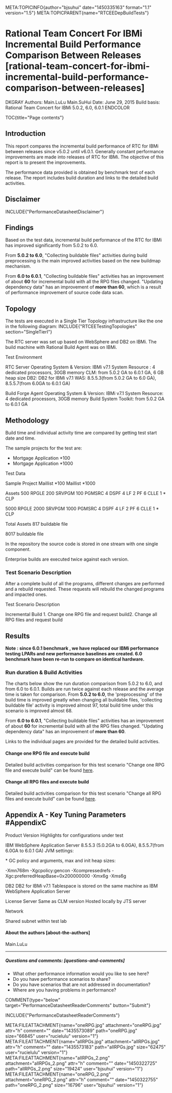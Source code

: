 META:TOPICINFO{author="bjsuhui" date="1450335163" format="1.1"
version="1.5"} META:TOPICPARENT{name="RTCEEDepBuildTests"}

# Rational Team Concert For IBMi Incremental Build Performance Comparison Between Releases [rational-team-concert-for-ibmi-incremental-build-performance-comparison-between-releases]

DKGRAY Authors: Main.LuLu Main.SuHui Date: June 29, 2015 Build basis:
Rational Team Concert for IBMi 5.0.2, 6.0, 6.0.1 ENDCOLOR

TOC{title="Page contents"}

## Introduction

This report compares the incremental build performance of RTC for IBMi
between releases since v5.0.2 until v6.0.1. Generally constant
performance improvements are made into releases of RTC for IBMi. The
objective of this report is to present the improvements.

The performance data provided is obtained by benchmark test of each
release. The report includes build duration and links to the detailed
build activities.

## Disclaimer

INCLUDE{"PerformanceDatasheetDisclaimer"}

## Findings

Based on the test data, incremental build performance of the RTC for
IBMi has improved significantly from 5.0.2 to 6.0.

From **5.0.2 to 6.0**, "Collecting buildable files" activities during
build preprocessing is the main improved activities based on the new
buildmap mechanism.

From **6.0 to 6.0.1**, "Collecting buildable files" activities has an
improvement of about **60** for incremental build with all the RPG files
changed. "Updating dependency data" has an improvement of **more than
60**, which is a result of performance improvement of source code data
scan.

## Topology

The tests are executed in a Single Tier Topology infrastructure like the
one in the following diagram: INCLUDE{"RTCEETestingTopologies"
section="SingleTierI"}

The RTC server was set up based on WebSphere and DB2 on IBMi. The build
machine with Rational Build Agent was on IBMi.

Test Environment

RTC Server Operating System & Version: IBMi v7.1 System Resource : 4
dedicated processors, 30GB memory CLM: from 5.0.2 GA to 6.0.1 GA, 6 GB
heap size DB2: DB2 for IBMi v7.1 WAS: 8.5.5.3(from 5.0.2 GA to 6.0 GA),
8.5.5.7(from 6.0GA to 6.0.1 GA)

Build Forge Agent Operating System & Version: IBMi v7.1 System Resource:
4 dedicated processors, 30GB memory Build System Toolkit: from 5.0.2 GA
to 6.0.1 GA

## Methodology

Build time and individual activity time are compared by getting test
start date and time.

The sample projects for the test are:

-   Mortgage Application \*100
-   Mortgage Application \*1000

Test Data

Sample Project Maillist \*100 Maillist \*1000

Assets 500 RPGLE 200 SRVPGM 100 PGMSRC 4 DSPF 4 LF 2 PF 6 CLLE 1 \* CLP

5000 RPGLE 2000 SRVPGM 1000 PGMSRC 4 DSPF 4 LF 2 PF 6 CLLE 1 \* CLP

Total Assets 817 buildable file

8017 buildable file

In the repository the source code is stored in one stream with one
single component.

Enterprise builds are executed twice against each version.

### Test Scenario Description

After a complete build of all the programs, different changes are
performed and a rebuild requested. These requests will rebuild the
changed programs and impacted ones.

Test Scenario Description

Incremental Build 1. Change one RPG file and request build2. Change all
RPG files and request build

## Results

**Note : since 6.0.1 benchmark , we have replaced our IBMi performance
testing LPARs and new performance baselines are created. 6.0 benchmark
have been re-run to compare on identical hardware.**

### Run duration & Build Activities

The charts below show the run duration comparison from 5.0.2 to 6.0, and
from 6.0 to 6.0.1. Builds are run twice against each release and the
average time is taken for comparison. From **5.0.2 to 6.0**, the
'preprocessing' of the build time is improved greatly when changing all
buildable files, 'collecting buildable file' activity is improved almost
97, total build time under this scenario is improved almost 68.

From **6.0 to 6.0.1**, "Collecting buildable files" activities has an
improvement of about **60** for incremental build with all the RPG files
changed. "Updating dependency data" has an improvement of **more than
60**.

Links to the individual pages are provided for the detailed build
activities.

#### Change one RPG file and execute build

Detailed build activities comparison for this test scenario "Change one
RPG file and execute build" can be found
[here](RTCEEIncrementalBuildActivitiesOneRPG).

#### Change all RPG files and execute build

Detailed build activities comparison for this test scenario "Change all
RPG files and execute build" can be found
[here](RTCEEIncrementalBuildActivitiesAllRPG).

## Appendix A - Key Tuning Parameters \#AppendixC

Product Version Highlights for configurations under test

IBM WebSphere Application Server 8.5.5.3 (5.0.2GA to 6.0GA),
8.5.5.7(from 6.0GA to 6.0.1 GA) JVM settings:

\* GC policy and arguments, max and init heap sizes:

-Xmn768m -Xgcpolicy:gencon -Xcompressedrefs
-Xgc:preferredHeapBase=0x200000000 -Xmx6g -Xms6g

DB2 DB2 for IBMi v7.1 Tablespace is stored on the same machine as IBM
WebSphere Application Server

License Server Same as CLM version Hosted locally by JTS server

Network

Shared subnet within test lab

#### About the authors [about-the-authors]

Main.LuLu

--------------------

##### Questions and comments: [questions-and-comments]

-   What other performance information would you like to see here?
-   Do you have performance scenarios to share?
-   Do you have scenarios that are not addressed in documentation?
-   Where are you having problems in performance?

COMMENT{type="below" target="PerformanceDatasheetReaderComments"
button="Submit"}

INCLUDE{"PerformanceDatasheetReaderComments"}

META:FILEATTACHMENT{name="oneRPG.jpg" attachment="oneRPG.jpg" attr="h"
comment="" date="1435573089" path="oneRPG.jpg" size="66845"
user="rucielulu" version="1"} META:FILEATTACHMENT{name="allRPGs.jpg"
attachment="allRPGs.jpg" attr="h" comment="" date="1435573183"
path="allRPGs.jpg" size="62475" user="rucielulu" version="1"}
META:FILEATTACHMENT{name="allRPGs_2.png" attachment="allRPGs_2.png"
attr="h" comment="" date="1450322725" path="allRPGs_2.png" size="19424"
user="bjsuhui" version="1"} META:FILEATTACHMENT{name="oneRPG_2.png"
attachment="oneRPG_2.png" attr="h" comment="" date="1450322755"
path="oneRPG_2.png" size="16796" user="bjsuhui" version="1"}
